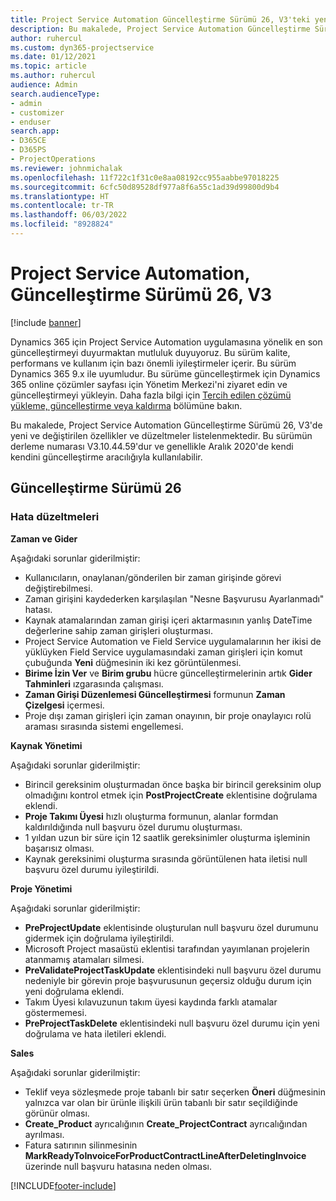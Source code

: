 ```yaml
---
title: Project Service Automation Güncelleştirme Sürümü 26, V3'teki yenilikler veya değişiklikler
description: Bu makalede, Project Service Automation Güncelleştirme Sürümü 26, V3'de bulunan özellikler ve düzeltmeler listelenmektedir.
author: ruhercul
ms.custom: dyn365-projectservice
ms.date: 01/12/2021
ms.topic: article
ms.author: ruhercul
audience: Admin
search.audienceType:
- admin
- customizer
- enduser
search.app:
- D365CE
- D365PS
- ProjectOperations
ms.reviewer: johnmichalak
ms.openlocfilehash: 11f722c1f31c0e8aa08192cc955aabbe97018225
ms.sourcegitcommit: 6cfc50d89528df977a8f6a55c1ad39d99800d9b4
ms.translationtype: HT
ms.contentlocale: tr-TR
ms.lasthandoff: 06/03/2022
ms.locfileid: "8928824"
---
```

# <a name="project-service-automation-update-release-26-v3"></a>Project Service Automation, Güncelleştirme Sürümü 26, V3

[!include [banner](../includes/psa-now-project-operations.md)]

Dynamics 365 için Project Service Automation uygulamasına yönelik en son güncelleştirmeyi duyurmaktan mutluluk duyuyoruz. Bu sürüm kalite, performans ve kullanım için bazı önemli iyileştirmeler içerir. Bu sürüm Dynamics 365 9.x ile uyumludur. Bu sürüme güncelleştirmek için Dynamics 365 online çözümler sayfası için Yönetim Merkezi'ni ziyaret edin ve güncelleştirmeyi yükleyin. Daha fazla bilgi için [Tercih edilen çözümü yükleme, güncelleştirme veya kaldırma](/power-platform/admin/install-remove-preferred-solution) bölümüne bakın.

Bu makalede, Project Service Automation Güncelleştirme Sürümü 26, V3'de yeni ve değiştirilen özellikler ve düzeltmeler listelenmektedir. Bu sürümün derleme numarası V3.10.44.59'dur ve genellikle Aralık 2020'de kendi kendini güncelleştirme aracılığıyla kullanılabilir.

## <a name="update-release-26"></a>Güncelleştirme Sürümü 26

### <a name="bug-fixes"></a>Hata düzeltmeleri

**Zaman ve Gider**

Aşağıdaki sorunlar giderilmiştir:

- Kullanıcıların, onaylanan/gönderilen bir zaman girişinde görevi değiştirebilmesi.
- Zaman girişini kaydederken karşılaşılan "Nesne Başvurusu Ayarlanmadı" hatası.
- Kaynak atamalarından zaman girişi içeri aktarmasının yanlış DateTime değerlerine sahip zaman girişleri oluşturması.
- Project Service Automation ve Field Service uygulamalarının her ikisi de yüklüyken Field Service uygulamasındaki zaman girişleri için komut çubuğunda **Yeni** düğmesinin iki kez görüntülenmesi.
- **Birime İzin Ver** ve **Birim grubu** hücre güncelleştirmelerinin artık **Gider Tahminleri** ızgarasında çalışması.
- **Zaman Girişi Düzenlemesi Güncelleştirmesi** formunun **Zaman Çizelgesi** içermesi.
- Proje dışı zaman girişleri için zaman onayının, bir proje onaylayıcı rolü araması sırasında sistemi engellemesi.

**Kaynak Yönetimi**

Aşağıdaki sorunlar giderilmiştir:

- Birincil gereksinim oluşturmadan önce başka bir birincil gereksinim olup olmadığını kontrol etmek için **PostProjectCreate** eklentisine doğrulama eklendi.
- **Proje Takımı Üyesi** hızlı oluşturma formunun, alanlar formdan kaldırıldığında null başvuru özel durumu oluşturması.
- 1 yıldan uzun bir süre için 12 saatlik gereksinimler oluşturma işleminin başarısız olması.
- Kaynak gereksinimi oluşturma sırasında görüntülenen hata iletisi null başvuru özel durumu iyileştirildi.

**Proje Yönetimi**

Aşağıdaki sorunlar giderilmiştir:

- **PreProjectUpdate** eklentisinde oluşturulan null başvuru özel durumunu gidermek için doğrulama iyileştirildi.
- Microsoft Project masaüstü eklentisi tarafından yayımlanan projelerin atanmamış atamaları silmesi.
- **PreValidateProjectTaskUpdate** eklentisindeki null başvuru özel durumu nedeniyle bir görevin proje başvurusunun geçersiz olduğu durum için yeni doğrulama eklendi.
- Takım Üyesi kılavuzunun takım üyesi kaydında farklı atamalar göstermemesi.
- **PreProjectTaskDelete** eklentisindeki null başvuru özel durumu için yeni doğrulama ve hata iletileri eklendi.

**Sales**

Aşağıdaki sorunlar giderilmiştir:

- Teklif veya sözleşmede proje tabanlı bir satır seçerken **Öneri** düğmesinin yalnızca var olan bir ürünle ilişkili ürün tabanlı bir satır seçildiğinde görünür olması.
- **Create_Product** ayrıcalığının **Create_ProjectContract** ayrıcalığından ayrılması.
- Fatura satırının silinmesinin **MarkReadyToInvoiceForProductContractLineAfterDeletingInvoice** üzerinde null başvuru hatasına neden olması.


[!INCLUDE[footer-include](../includes/footer-banner.md)]
